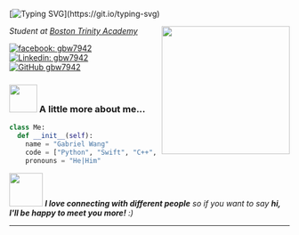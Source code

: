[![Typing SVG](https://readme-typing-svg.demolab.com?font=Fira+Code&pause=1000&random=false&width=435&lines=Welcome+to+my+profile!;I+am+gbw7942.)](https://git.io/typing-svg)

<img align='right' src="https://media.giphy.com/media/v1.Y2lkPTc5MGI3NjExZHZkZmJhNXJpeTgzYTU0M2lhNTY2NDZ2c21ia3BrenAza2E2cnB2diZlcD12MV9naWZzX3NlYXJjaCZjdD1n/26tn33aiTi1jkl6H6/giphy.gif" width="230">
<p><em>Student at <a href="http://www.unb.br">Boston Trinity Academy</a>
</em></p>

[![facebook: gbw7942](https://img.shields.io/twitter/follow/gbw7942?style=social)](https://www.facebook.com/gbw7942)
[![Linkedin: gbw7942](https://img.shields.io/badge/-thaianebraga-blue?style=flat-square&logo=Linkedin&logoColor=white&link=https://www.linkedin.com/in/gabriel-wang-383015316/)]([https://www.linkedin.com/in/thaianebraga/](https://www.linkedin.com/in/gabriel-wang-383015316/))
[![GitHub gbw7942](https://img.shields.io/github/followers/gbw7942?label=follow&style=social)](https://github.com/gbw7942)


### <img src="https://media.giphy.com/media/VgCDAzcKvsR6OM0uWg/giphy.gif" width="50"> A little more about me...  

```python
class Me:
  def __init__(self):
    name = "Gabriel Wang"
    code = ["Python", "Swift", "C++", "React Native", "bash"]
    pronouns = "He|Him"
```

<img src="https://media.giphy.com/media/LnQjpWaON8nhr21vNW/giphy.gif" width="60"> <em><b>I love connecting with different people</b> so if you want to say <b>hi, I'll be happy to meet you more!</b> :)</em>

---

<!---
gbw7942/gbw7942 is a ✨ special ✨ repository because its `README.md` (this file) appears on your GitHub profile.
You can click the Preview link to take a look at your changes.
--->
